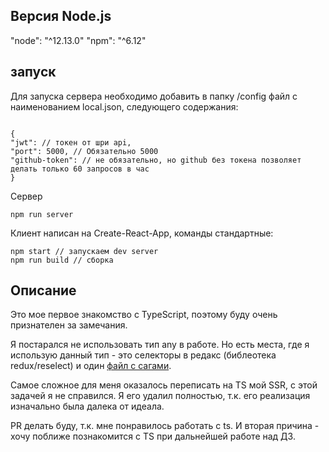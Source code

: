 ## Версия Node.js

"node": "^12.13.0"
"npm": "^6.12"

## запуск

Для запуска сервера необходимо добавить в папку /config файл с наименованием local.json, следующего содержания:

```

{
"jwt": // токен от шри api,
"port": 5000, // Обязательно 5000
"github-token": // не обязательно, но github без токена позволяет делать только 60 запросов в час
}

```

Сервер

```
npm run server
```

Клиент написан на Create-React-App, команды стандартные:

```
npm start // запускаем dev server
npm run build // сборка
```

## Описание

Это мое первое знакомство с TypeScript, поэтому буду очень признателен за замечания.

Я постарался не использовать тип any в работе. Но есть места, где я использую данный тип - это селекторы в редакс (библеотека redux/reselect) и один [файл с сагами](https://github.com/mgkOV/shri-ci-server/blob/ts/client/src/redux/builds/builds.sagas.ts).

Самое сложное для меня оказалось переписать на TS мой SSR, с этой задачей я не справился. Я его удалил полностью, т.к. его реализация изначально была далека от идеала.

PR делать буду, т.к. мне понравилось работать с ts. И вторая причина - хочу поближе познакомится с TS при дальнейшей работе над ДЗ.
